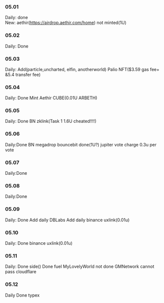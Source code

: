 ### 05.01
Daily: done  
New: aethir(https://airdrop.aethir.com/home) not minted(1U)

### 05.02
Daily: Done

### 05.03
Daily: Add(particle,uncharted, elfin, anotherworld)
Palio NFT($3.59 gas fee+ &5.4 transfer fee)

### 05.04
Daily: Done
Mint Aethir CUBE(0.01U ARBETH)

### 05.05
Daily: Done
BN zklink(Task 1 1.6U cheated!!!!)


### 05.06
Daily:Done
BN megadrop bouncebit done(1U?)
jupiter vote charge 0.3u per vote

### 05.07
Daily:Done

### 05.08
Daily:Done

### 05.09
Daily: Done
Add daily DBLabs
Add daily binance uxlink(0.01u)

### 05.10
Daily: Done
binance uxlink(0.01u)

### 05.11
Daily:
Done side()
Done fuel
MyLovelyWorld not done
GMNetwork cannot pass cloudflare

### 05.12
Daily
Done typex